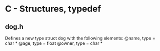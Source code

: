 # C - Structures, typedef
## dog.h
Defines a new type struct dog with the following elements:
@name, type = char *
@age, type = float
@owner, type = char *
